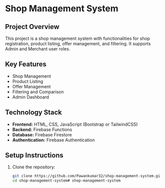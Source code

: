 # Shop Management System

## Project Overview
This project is a shop management system with functionalities for shop registration, product listing, offer management, and filtering. It supports Admin and Merchant user roles.

## Key Features
- Shop Management
- Product Listing
- Offer Management
- Filtering and Comparison
- Admin Dashboard

## Technology Stack
- **Frontend:** HTML, CSS, JavaScript (Bootstrap or TailwindCSS)
- **Backend:** Firebase Functions
- **Database:** Firebase Firestore
- **Authentication:** Firebase Authentication

## Setup Instructions
1. Clone the repository:
   ```bash
   git clone https://github.com/Pawankumar32/shop-management-system.git
   cd shop-management-system#   s h o p - m a n a g e m e n t - s y s t e m  
 
